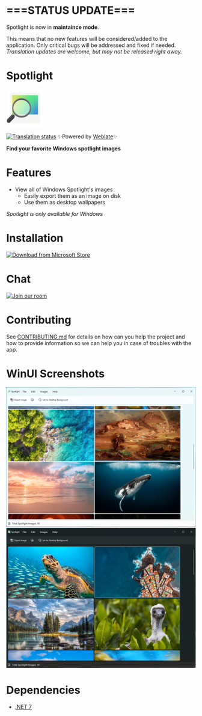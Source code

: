 # ===STATUS UPDATE===
Spotlight is now in **maintaince mode**. 

This means that no new features will be considered/added to the application. Only critical bugs will be addressed and fixed if needed.
*Translation updates are welcome, but may not be released right away.*

# Spotlight
<img src="NickvisionSpotlight.Shared/Resources/org.nickvision.spotlight.png" width="100" height="100"/>

 [![Translation status](https://hosted.weblate.org/widgets/nickvision-spotlight/-/app/svg-badge.svg)](https://hosted.weblate.org/engage/nickvision-spotlight/) ✨Powered by [Weblate](https://weblate.org/en/)✨

 **Find your favorite Windows spotlight images**

# Features
- View all of Windows Spotlight's images
    - Easily export them as an image on disk
    - Use them as desktop wallpapers
    
*Spotlight is only available for Windows*

# Installation
<a href='https://apps.microsoft.com/store/detail/nickvision-spotlight/9P1M73Z5QMXJ'><img width='140' alt='Download from Microsoft Store' src='https://upload.wikimedia.org/wikipedia/commons/thumb/f/f7/Get_it_from_Microsoft_Badge.svg/1024px-Get_it_from_Microsoft_Badge.svg.png'/></a>

# Chat
<a href='https://matrix.to/#/#nickvision:matrix.org'><img width='140' alt='Join our room' src='https://user-images.githubusercontent.com/17648453/196094077-c896527d-af6d-4b43-a5d8-e34a00ffd8f6.png'/></a>

# Contributing

See [CONTRIBUTING.md](CONTRIBUTING.md) for details on how can you help the project and how to provide information so we can help you in case of troubles with the app.

# WinUI Screenshots
![WinUILight](NickvisionSpotlight.WinUI/Screenshots/Light.png)
![WinUIDark](NickvisionSpotlight.WinUI/Screenshots/Dark.png)

# Dependencies
- [.NET 7](https://dotnet.microsoft.com/en-us/)
